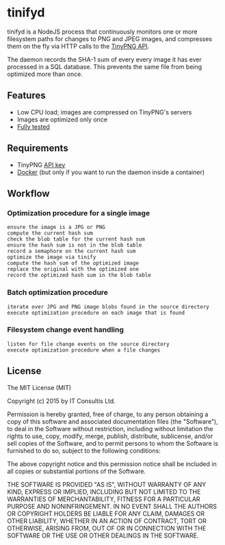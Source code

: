 # tinifyd

tinifyd is a NodeJS process that continuously monitors one or more
filesystem paths for changes to PNG and JPEG images, and compresses them on
the fly via HTTP calls to the [TinyPNG API](https://tinypng.com/developers/reference).

The daemon records the SHA-1 sum of every every image it has ever processed
in a SQL database. This prevents the same file from being optimized more
than once.


## Features

- Low CPU load; images are compressed on TinyPNG's servers
- Images are optimized only once
- [Fully tested](./src/tests)


## Requirements

- TinyPNG [API key](https://tinypng.com/developers)
- [Docker](http://www.docker.com/) (but only if you want to run the daemon inside a container)


## Workflow

### Optimization procedure for a single image
```
ensure the image is a JPG or PNG
compute the current hash sum
check the blob table for the current hash sum
ensure the hash sum is not in the blob table
record a semaphore on the current hash sum
optimize the image via tinify
compute the hash sum of the optimized image
replace the original with the optimized one
record the optimized hash sum in the blob table
```

### Batch optimization procedure
```
iterate over JPG and PNG image blobs found in the source directory
execute optimization procedure on each image that is found
```

### Filesystem change event handling
```
listen for file change events on the source directory
execute optimization procedure when a file changes
```



## License

The MIT License (MIT)

Copyright (c) 2015 by IT Consultis Ltd.

Permission is hereby granted, free of charge, to any person obtaining a
copy of this software and associated documentation files (the "Software"),
to deal in the Software without restriction, including without limitation
the rights to use, copy, modify, merge, publish, distribute, sublicense,
and/or sell copies of the Software, and to permit persons to whom the
Software is furnished to do so, subject to the following conditions:

The above copyright notice and this permission notice shall be included in
all copies or substantial portions of the Software.

THE SOFTWARE IS PROVIDED "AS IS", WITHOUT WARRANTY OF ANY KIND, EXPRESS OR
IMPLIED, INCLUDING BUT NOT LIMITED TO THE WARRANTIES OF MERCHANTABILITY,
FITNESS FOR A PARTICULAR PURPOSE AND NONINFRINGEMENT. IN NO EVENT SHALL THE
AUTHORS OR COPYRIGHT HOLDERS BE LIABLE FOR ANY CLAIM, DAMAGES OR OTHER
LIABILITY, WHETHER IN AN ACTION OF CONTRACT, TORT OR OTHERWISE, ARISING
FROM, OUT OF OR IN CONNECTION WITH THE SOFTWARE OR THE USE OR OTHER DEALINGS
IN THE SOFTWARE.
